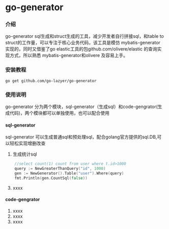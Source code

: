 # go-generator

### 介绍
go-generator sql生成和struct生成的工具，减少开发者自行拼接sql，和table to struct的工作量，可以专注于核心业务代码，该工具是模仿 mybatis-generator 实现的，同时又借鉴了go elastic工具的包github.com/olivere/elastic 的查询实现方式，所以熟悉 mybatis-generator和olivere 及容易上手。

### 安装教程

```
go get github.com/go-lazyer/go-generator
```

### 使用说明
go-generator 分为两个模块，sql-generator（生成sql）和code-gengrator(生成代码)，两个模块都可以单独使用，也可以配合使用
#### sql-generator
sql-generator 可以生成普通sql和预处理sql，配合golang官方提供的sql.DB,可以轻松实现增删改查
1.  生成统计sql
``` go
	//select count(1) count from user where t.id>1000
	query := NewGreaterThanQuery("id", 1000)
	gen := NewGenerator().Table("user").Where(query)
	fmt.Println(gen.CountSql(false))
```
3.  xxxx

#### code-gengrator
1.  xxxx
2.  xxxx
3.  xxxx
